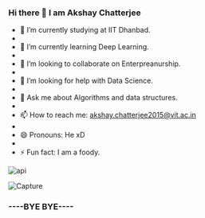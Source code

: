 ### Hi there 👋 I am Akshay Chatterjee

<!--
**akshayvit/akshayvit** is a ✨ _special_ ✨ repository because its `README.md` (this file) appears on your GitHub profile.

Here are some ideas to get you started:

- 🔭 I’m currently studying at IIT Dhanbad.
- 🌱 I’m currently learning ...
- 👯 I’m looking to collaborate on ...
- 🤔 I’m looking for help with ...
- 💬 Ask me about ...
- 📫 How to reach me: ...
- 😄 Pronouns: ...
- ⚡ Fun fact: ...
-->
- 🔭 I’m currently studying at IIT Dhanbad.
- 
- 🌱 I’m currently learning Deep Learning.
- 
- 👯 I’m looking to collaborate on Enterpreanurship.
- 
- 🤔 I’m looking for help with Data Science.
- 
- 💬 Ask me about Algorithms and data structures.
- 
- 📫 How to reach me: akshay.chatterjee2015@vit.ac.in
- 
- 😄 Pronouns: He xD
- 
- ⚡ Fun fact: I am a foody.

![api](https://user-images.githubusercontent.com/35296051/127749034-c56f8a09-03c0-403f-b603-73d124820bc2.jpg)


![Capture](https://user-images.githubusercontent.com/35296051/127541073-2492e3f1-f752-4b04-a06f-751fb90fb468.PNG)

### ----BYE BYE----
